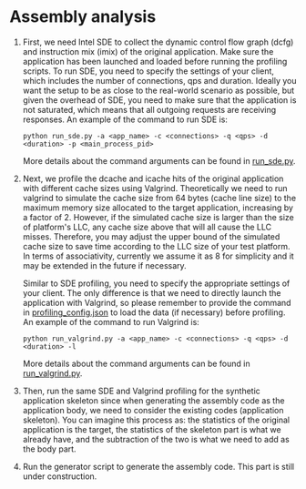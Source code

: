 # Assembly analysis

1. First, we need Intel SDE to collect the dynamic control flow graph (dcfg) and instruction mix (imix) of the original application. Make sure the application has been launched and loaded before running the profiling scripts. To run SDE, you need to specify the settings of your client, which includes the number of connections, qps and duration. Ideally you want the setup to be as close to the real-world scenario as possible, but given the overhead of SDE, you need to make sure that the application is not saturated, which means that all outgoing requests are receiving responses. An example of the command to run SDE is:

    ```
    python run_sde.py -a <app_name> -c <connections> -q <qps> -d <duration> -p <main_process_pid>
    ```

    More details about the command arguments can be found in [run_sde.py](./run_sde.py).

2. Next, we profile the dcache and icache hits of the original application with different cache sizes using Valgrind. Theoretically we need to run valgrind to simulate the cache size from 64 bytes (cache line size) to the maximum memory size allocated to the target application, increasing by a factor of 2. However, if the simulated cache size is larger than the size of platform's LLC, any cache size above that will all cause the LLC misses. Therefore, you may adjust the upper bound of the simulated cache size to save time according to the LLC size of your test platform. In terms of associativity, currently we assume it as 8 for simplicity and it may be extended in the future if necessary. 

    Similar to SDE profiling, you need to specify the appropriate settings of your client. The only difference is that we need to directly launch the application with Valgrind, so please remember to provide the command in [profiling_config.json](./profiling_config.json) to load the data (if necessary) before profiling. An example of the command to run Valgrind is:

    ```
    python run_valgrind.py -a <app_name> -c <connections> -q <qps> -d <duration> -l
    ```

    More details about the command arguments can be found in [run_valgrind.py](./run_valgrind.py).

3. Then, run the same SDE and Valgrind profiling for the synthetic application skeleton since when generating the assembly code as the application body, we need to consider the existing codes (application skeleton). You can imagine this process as: the statistics of the original application is the target, the statistics of the skeleton part is what we already have, and the subtraction of the two is what we need to add as the body part. 

4. Run the generator script to generate the assembly code. This part is still under construction.